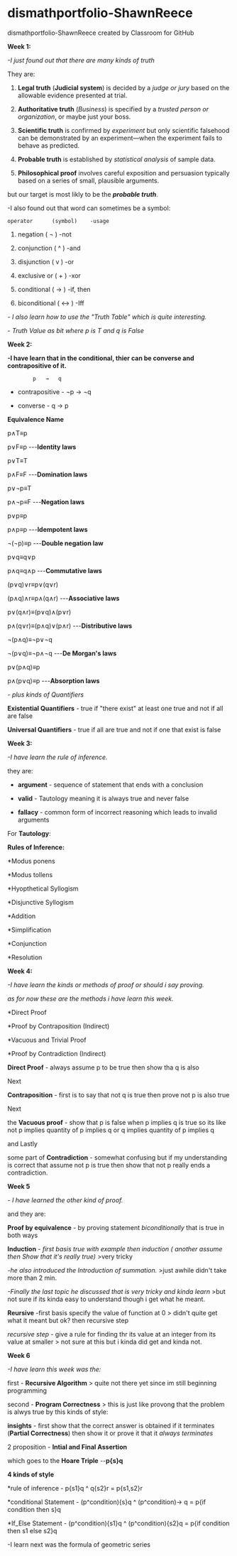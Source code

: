 # dismathportfolio-ShawnReece
dismathportfolio-ShawnReece created by Classroom for GitHub

**Week 1:**

*-I just found out that there are many kinds of truth*

They are:

1. **Legal truth** (**Judicial system**) is decided by a *judge or jury* based on the allowable evidence presented at trial.

2. **Authoritative truth** (*Business*) is specified by a *trusted person or organization*, or maybe just your boss.

3. **Scientific truth** is confirmed by *experiment* but only scientific falsehood can be demonstrated by an experiment—when the experiment fails to behave as predicted.

4. **Probable truth** is established by *statistical analysis* of sample data.

5. **Philosophical proof** involves careful exposition and persuasion typically based on a series of small, plausible arguments.

but our target is most likly to be the **_probable truth_**.

-I also found out that word can sometimes be a symbol:

    operator      (symbol)    -usage

1. negation ( ¬ )        -not

2. conjunction      ( ^ )         -and

3. disjunction      ( v )        -or

4. exclusive or     ( + )         -xor

5. conditional      ( 	→	 )     -if, then

6. biconditional   ( 	↔	 )      -Iff

*- I also learn how to use the "Truth Table" which is quite interesting.*

*- Truth Value as bit where p is T and q is False*

**Week 2:**

**-I have learn that in the conditional, thier can be converse and contrapositive of it.**

            p	→	q

* contrapositive - ¬p	→  ¬q

* converse - q	→	p

**Equivalence	Name**

p∧T≡p

p∨F≡p	     ---**Identity laws**


p∨T≡T

p∧F≡F	     ---**Domination laws**


p∨¬p≡T

p∧¬p≡F	     ---**Negation laws**


p∨p≡p

p∧p≡p	     ---**Idempotent laws**


¬(¬p)≡p	     ---**Double negation law**


p∨q≡q∨p

p∧q≡q∧p	     ---**Commutative laws**


(p∨q)∨r≡p∨(q∨r)

(p∧q)∧r≡p∧(q∧r)	     ---**Associative laws**


p∨(q∧r)≡(p∨q)∧(p∨r)

p∧(q∨r)≡(p∧q)∨(p∧r)	     ---**Distributive laws**


¬(p∧q)≡¬p∨¬q

¬(p∨q)≡¬p∧¬q	     ---**De Morgan's laws**


p∨(p∧q)≡p

p∧(p∨q)≡p	     ---**Absorption laws**

*- plus kinds of Quantifiers*

**Existential Quantifiers** - true if "there exist" at least one true and not if all are false

**Universal Quantifiers** - true if all are true and not if one that exist is false


**Week 3:**

*-I have learn the rule of inference.*

they are:

* **argument** - sequence of statement that ends with a conclusion

* **valid** -  Tautology meaning it is always true and never false

* **fallacy** - common form of incorrect reasoning which leads to invalid arguments


For **Tautology**:

**Rules of Inference:**

*Modus ponens

*Modus tollens

*Hyopthetical Syllogism

*Disjunctive Syllogism

*Addition

*Simplification

*Conjunction

*Resolution


**Week 4:**

*-I have learn the kinds or methods of proof or should i say proving.*

*as for now these are the methods i have learn this week.*

*Direct Proof

*Proof by Contraposition (Indirect)

*Vacuous and Trivial Proof

*Proof by Contradiction (Indirect)


**Direct Proof** - always assume p to be true then show tha q is also

Next

**Contraposition** - first is to say that not q is true then prove not p is also true

Next

the **Vacuous proof** - show that p is false when p implies q is true so its like not p implies quantity of p implies q or q implies quantity of p implies q

and Lastly 

some part of **Contradiction** - somewhat confusing but if my understanding is correct that assume not p is true then show that not p really ends a contradiction.

**Week 5**

*- I have learned the other kind of proof.*

and they are:

**Proof by equivalence** - by proving statement *biconditionally* that is true in both ways

**Induction** - *first basis true with example  then induction ( another assume then Show that it's really true)* >very tricky

*-he also introduced the _Introduction of summation_.* >just awhile didn't take more than 2 min.

*-Finally the last topic he discussed that is very tricky and kinda learn* >but not sure if its kinda easy to understand though i get what he meant.

**Reursive** -first basis specify the value of function at 0 > didn't quite get what it meant but ok? then recursive step

*recursive step* - give a rule for finding thr its value at an integer from its value at smaller > not sure at this but i kinda did get and kinda not.


**Week 6**

*-I have learn this week was the:*

first - **Recursive Algorithm** > quite not there yet since im still beginning programming

second - **Program Correctness** > this is just like provong that the problem is alwys true by this kinds of style:

**insights** - first show that the correct answer is obtained if it terminates (**Partial Correctness**) then show it or prove it that it *always terminates*

2 proposition - **Intial and Final Assertion**

which goes to the **Hoare Triple** --**p{s}q**

**4 kinds of style**

*rule of inference - p{s1}q ^ q{s2}r = p{s1,s2}r

*conditional Statement - (p^condition){s}q ^ (p^condition)-> q = p{if condition then s}q

*If_Else Statement - (p^condition){s1}q ^ (p^condition){s2}q = p{if condition then s1 else s2}q

-I learn next was the formula of geometric series 
